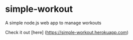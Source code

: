 # simple-workout
A simple node.js web app to manage workouts

Check it out [here] (https://simple-workout.herokuapp.com)
